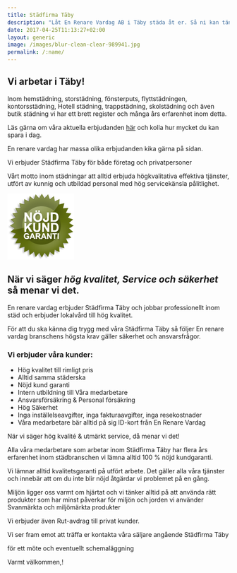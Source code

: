 ```yaml
---
title: Städfirma Täby
description: "Låt En Renare Vardag AB i Täby städa åt er. Så ni kan tänka på annat."
date: 2017-04-25T11:13:27+02:00
layout: generic
image: /images/blur-clean-clear-989941.jpg
permalink: /:name/
---
```

## Vi arbetar i Täby!

Inom hemstädning, storstädning, fönsterputs, flyttstädningen, kontorsstädning, Hotell städning, trappstädning, skolstädning och även butik städning vi har ett brett register och många års erfarenhet inom detta.

Läs gärna om våra aktuella erbjudanden [här](https://enrenarevardag.se/erbjudanden/) och kolla hur mycket du kan spara i dag.

En renare vardag har massa olika erbjudanden kika gärna på sidan.

Vi erbjuder Städfirma Täby för både företag och privatpersoner

Vårt motto inom städningar att alltid erbjuda högkvalitativa effektiva tjänster, utfört av kunnig och utbildad personal med hög servicekänsla pålitlighet.

[![alt text](/images/ikon/nojdkund.png "Nöjd Kund Garanti")](https://enrenarevardag.se/pris/)  


## När vi säger _hög kvalitet, Service och säkerhet_ så menar vi det.

En renare vardag erbjuder Städfirma Täby och jobbar professionellt inom städ och erbjuder lokalvård till hög kvalitet.

För att du ska känna dig trygg med våra Städfirma Täby så följer En renare vardag branschens högsta krav gäller säkerhet och ansvarsfrågor.

### Vi erbjuder våra kunder:

- Hög kvalitet till rimligt pris
- Alltid samma städerska
- Nöjd kund garanti
- Intern utbildning till Våra medarbetare
- Ansvarsförsäkring & Personal försäkring
- Hög Säkerhet
- Inga inställelseavgifter, inga fakturaavgifter, inga resekostnader
- Våra medarbetare bär alltid på sig ID-kort från En Renare Vardag

När vi säger hög kvalité & utmärkt service, då menar vi det!

Alla våra medarbetare som arbetar inom Städfirma Täby har flera års erfarenhet inom städbranschen vi lämna alltid 100 % nöjd kundgaranti.

Vi lämnar alltid kvalitetsgaranti på utfört arbete. Det gäller alla våra tjänster och innebär att om du inte blir nöjd åtgärdar vi problemet på en gång.

Miljön ligger oss varmt om hjärtat och vi tänker alltid på att använda rätt produkter som har minst påverkar för miljön och jorden vi använder Svanmärkta och miljömärkta produkter

Vi erbjuder även Rut-avdrag till privat kunder.

Vi ser fram emot att träffa er kontakta våra säljare angående Städfirma Täby

för ett möte och eventuellt schemaläggning

Varmt välkommen,!